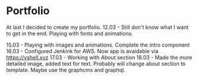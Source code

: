 # Portfolio

At last I decided to create my portfolio.
12.03 - Still don't know what I want to get in the end. Playing with fonts and animations.

15.03 - Playing with images and animations. Complete the intro component
16.03 - Configured Jenkink for AWS. Now app is avaidable via https://vshell.xyz
17.03 - Working with About section
18.03 - Made the more detailed image, added text for text. Probably will change about section to template. Maybe use the graphcms and graphql.
